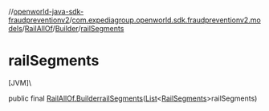 //[openworld-java-sdk-fraudpreventionv2](../../../../index.md)/[com.expediagroup.openworld.sdk.fraudpreventionv2.models](../../index.md)/[RailAllOf](../index.md)/[Builder](index.md)/[railSegments](rail-segments.md)

# railSegments

[JVM]\

public final [RailAllOf.Builder](index.md)[railSegments](rail-segments.md)([List](https://docs.oracle.com/javase/8/docs/api/java/util/List.html)&lt;[RailSegments](../../-rail-segments/index.md)&gt;railSegments)
